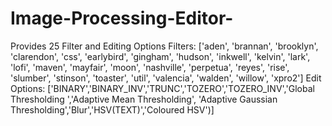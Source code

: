 # Image-Processing-Editor-
Provides 25 Filter and Editing Options 
Filters:
['aden', 'brannan', 'brooklyn', 'clarendon', 'css', 'earlybird', 'gingham', 'hudson', 'inkwell', 'kelvin', 'lark', 'lofi', 'maven', 'mayfair', 'moon', 'nashville', 'perpetua', 'reyes', 'rise', 'slumber', 'stinson', 'toaster', 'util', 'valencia', 'walden', 'willow', 'xpro2']
Edit Options:
['BINARY','BINARY_INV','TRUNC','TOZERO','TOZERO_INV','Global Thresholding ','Adaptive Mean Thresholding', 'Adaptive Gaussian Thresholding','Blur','HSV(TEXT)','Coloured HSV')]
